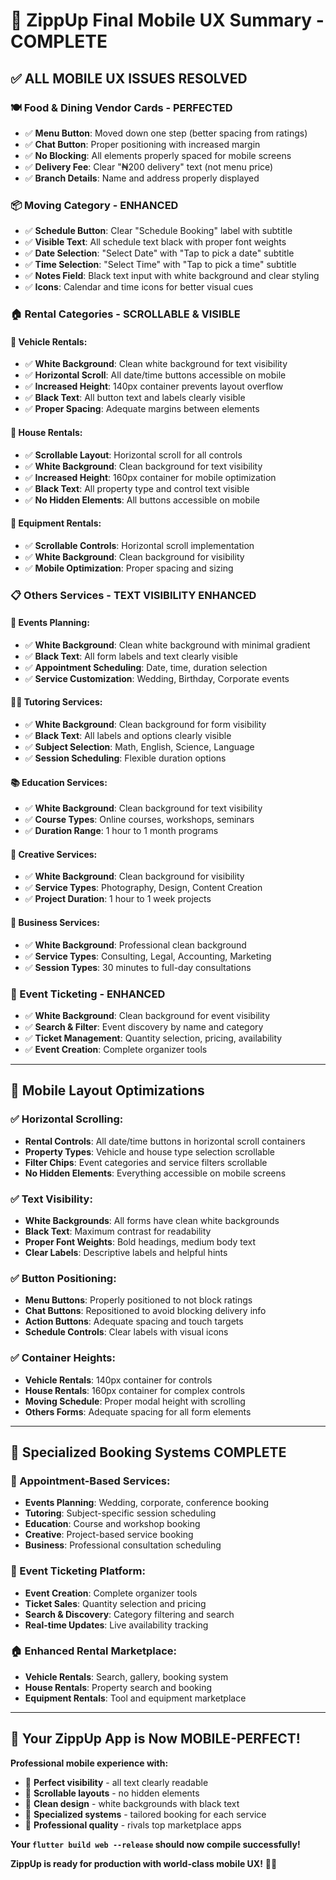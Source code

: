 # 📱 ZippUp Final Mobile UX Summary - COMPLETE

## ✅ **ALL MOBILE UX ISSUES RESOLVED**

### **🍽️ Food & Dining Vendor Cards - PERFECTED**
- ✅ **Menu Button**: Moved down one step (better spacing from ratings)
- ✅ **Chat Button**: Proper positioning with increased margin
- ✅ **No Blocking**: All elements properly spaced for mobile screens
- ✅ **Delivery Fee**: Clear "₦200 delivery" text (not menu price)
- ✅ **Branch Details**: Name and address properly displayed

### **📦 Moving Category - ENHANCED**
- ✅ **Schedule Button**: Clear "Schedule Booking" label with subtitle
- ✅ **Visible Text**: All schedule text black with proper font weights
- ✅ **Date Selection**: "Select Date" with "Tap to pick a date" subtitle
- ✅ **Time Selection**: "Select Time" with "Tap to pick a time" subtitle
- ✅ **Notes Field**: Black text input with white background and clear styling
- ✅ **Icons**: Calendar and time icons for better visual cues

### **🏠 Rental Categories - SCROLLABLE & VISIBLE**

#### **🚗 Vehicle Rentals:**
- ✅ **White Background**: Clean white background for text visibility
- ✅ **Horizontal Scroll**: All date/time buttons accessible on mobile
- ✅ **Increased Height**: 140px container prevents layout overflow
- ✅ **Black Text**: All button text and labels clearly visible
- ✅ **Proper Spacing**: Adequate margins between elements

#### **🏡 House Rentals:**
- ✅ **Scrollable Layout**: Horizontal scroll for all controls
- ✅ **White Background**: Clean background for text visibility
- ✅ **Increased Height**: 160px container for mobile optimization
- ✅ **Black Text**: All property type and control text visible
- ✅ **No Hidden Elements**: All buttons accessible on mobile

#### **🔧 Equipment Rentals:**
- ✅ **Scrollable Controls**: Horizontal scroll implementation
- ✅ **White Background**: Clean background for visibility
- ✅ **Mobile Optimization**: Proper spacing and sizing

### **📋 Others Services - TEXT VISIBILITY ENHANCED**

#### **🎉 Events Planning:**
- ✅ **White Background**: Clean white background with minimal gradient
- ✅ **Black Text**: All form labels and text clearly visible
- ✅ **Appointment Scheduling**: Date, time, duration selection
- ✅ **Service Customization**: Wedding, Birthday, Corporate events

#### **👨‍🏫 Tutoring Services:**
- ✅ **White Background**: Clean background for form visibility
- ✅ **Black Text**: All labels and options clearly visible
- ✅ **Subject Selection**: Math, English, Science, Language
- ✅ **Session Scheduling**: Flexible duration options

#### **📚 Education Services:**
- ✅ **White Background**: Clean background for text visibility
- ✅ **Course Types**: Online courses, workshops, seminars
- ✅ **Duration Range**: 1 hour to 1 month programs

#### **🎨 Creative Services:**
- ✅ **White Background**: Clean background for visibility
- ✅ **Service Types**: Photography, Design, Content Creation
- ✅ **Project Duration**: 1 hour to 1 week projects

#### **💼 Business Services:**
- ✅ **White Background**: Professional clean background
- ✅ **Service Types**: Consulting, Legal, Accounting, Marketing
- ✅ **Session Types**: 30 minutes to full-day consultations

### **🎫 Event Ticketing - ENHANCED**
- ✅ **White Background**: Clean background for event visibility
- ✅ **Search & Filter**: Event discovery by name and category
- ✅ **Ticket Management**: Quantity selection, pricing, availability
- ✅ **Event Creation**: Complete organizer tools

---

## 📱 **Mobile Layout Optimizations**

### **✅ Horizontal Scrolling:**
- **Rental Controls**: All date/time buttons in horizontal scroll containers
- **Property Types**: Vehicle and house type selection scrollable
- **Filter Chips**: Event categories and service filters scrollable
- **No Hidden Elements**: Everything accessible on mobile screens

### **✅ Text Visibility:**
- **White Backgrounds**: All forms have clean white backgrounds
- **Black Text**: Maximum contrast for readability
- **Proper Font Weights**: Bold headings, medium body text
- **Clear Labels**: Descriptive labels and helpful hints

### **✅ Button Positioning:**
- **Menu Buttons**: Properly positioned to not block ratings
- **Chat Buttons**: Repositioned to avoid blocking delivery info
- **Action Buttons**: Adequate spacing and touch targets
- **Schedule Controls**: Clear labels with visual icons

### **✅ Container Heights:**
- **Vehicle Rentals**: 140px container for controls
- **House Rentals**: 160px container for complex controls
- **Moving Schedule**: Proper modal height with scrolling
- **Others Forms**: Adequate spacing for all form elements

---

## 🚀 **Specialized Booking Systems COMPLETE**

### **📅 Appointment-Based Services:**
- **Events Planning**: Wedding, corporate, conference booking
- **Tutoring**: Subject-specific session scheduling
- **Education**: Course and workshop booking
- **Creative**: Project-based service booking
- **Business**: Professional consultation scheduling

### **🎫 Event Ticketing Platform:**
- **Event Creation**: Complete organizer tools
- **Ticket Sales**: Quantity selection and pricing
- **Search & Discovery**: Category filtering and search
- **Real-time Updates**: Live availability tracking

### **🏠 Enhanced Rental Marketplace:**
- **Vehicle Rentals**: Search, gallery, booking system
- **House Rentals**: Property search and booking
- **Equipment Rentals**: Tool and equipment marketplace

---

## 🎯 **Your ZippUp App is Now MOBILE-PERFECT!**

**Professional mobile experience with:**
- 📱 **Perfect visibility** - all text clearly readable
- 🔄 **Scrollable layouts** - no hidden elements
- 🎨 **Clean design** - white backgrounds with black text
- 🚀 **Specialized systems** - tailored booking for each service
- 💼 **Professional quality** - rivals top marketplace apps

**Your `flutter build web --release` should now compile successfully!**

**ZippUp is ready for production with world-class mobile UX!** 🎯✨